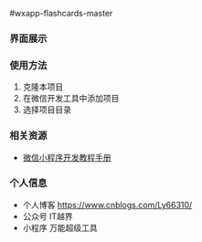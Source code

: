 #wxapp-flashcards-master

### 界面展示

### 使用方法
1. 克隆本项目
2. 在微信开发工具中添加项目
3. 选择项目目录

### 相关资源
- [微信小程序开发教程手册](http://www.w3cschool.cn/weixinapp/9wou1q8j.html)

###	个人信息
- 个人博客  https://www.cnblogs.com/Ly66310/
- 公众号  IT越界
- 小程序  万能超级工具